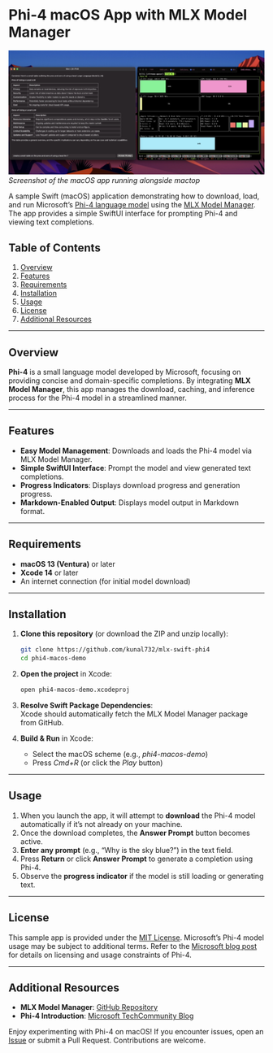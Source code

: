 # Phi-4 macOS App with MLX Model Manager

![Phi-4 Demo Screenshot](./phi4-swift-screenshot.png)  
*Screenshot of the macOS app running alongside mactop*

A sample Swift (macOS) application demonstrating how to download, load, and run Microsoft’s [Phi-4 language model](https://techcommunity.microsoft.com/blog/aiplatformblog/introducing-phi-4-microsoft%E2%80%99s-newest-small-language-model-specializing-in-comple/4357090) using the [MLX Model Manager](https://github.com/kunal732/MLX-Model-Manager). The app provides a simple SwiftUI interface for prompting Phi-4 and viewing text completions.

## Table of Contents

1. [Overview](#overview)
2. [Features](#features)
3. [Requirements](#requirements)
4. [Installation](#installation)
5. [Usage](#usage)
6. [License](#license)
7. [Additional Resources](#additional-resources)

---

## Overview

**Phi-4** is a small language model developed by Microsoft, focusing on providing concise and domain-specific completions. By integrating **MLX Model Manager**, this app manages the download, caching, and inference process for the Phi-4 model in a streamlined manner.

---

## Features

- **Easy Model Management**: Downloads and loads the Phi-4 model via MLX Model Manager.
- **Simple SwiftUI Interface**: Prompt the model and view generated text completions.
- **Progress Indicators**: Displays download progress and generation progress.
- **Markdown-Enabled Output**: Displays model output in Markdown format.

---

## Requirements

- **macOS 13 (Ventura)** or later
- **Xcode 14** or later
- An internet connection (for initial model download)

---

## Installation

1. **Clone this repository** (or download the ZIP and unzip locally):

    ```bash
    git clone https://github.com/kunal732/mlx-swift-phi4
    cd phi4-macos-demo
    ```

2. **Open the project** in Xcode:

    ```bash
    open phi4-macos-demo.xcodeproj
    ```

3. **Resolve Swift Package Dependencies**:  
   Xcode should automatically fetch the MLX Model Manager package from GitHub.

4. **Build & Run** in Xcode:
    - Select the macOS scheme (e.g., *phi4-macos-demo*)
    - Press *Cmd+R* (or click the *Play* button)

---

## Usage

1. When you launch the app, it will attempt to **download** the Phi-4 model automatically if it’s not already on your machine.
2. Once the download completes, the **Answer Prompt** button becomes active.
3. **Enter any prompt** (e.g., “Why is the sky blue?”) in the text field.
4. Press **Return** or click **Answer Prompt** to generate a completion using Phi-4.
5. Observe the **progress indicator** if the model is still loading or generating text.

---

## License

This sample app is provided under the [MIT License](LICENSE). Microsoft’s Phi-4 model usage may be subject to additional terms. Refer to the [Microsoft blog post](https://techcommunity.microsoft.com/blog/aiplatformblog/introducing-phi-4-microsoft%E2%80%99s-newest-small-language-model-specializing-in-comple/4357090) for details on licensing and usage constraints of Phi-4.

---

## Additional Resources

- **MLX Model Manager**: [GitHub Repository](https://github.com/kunal732/MLX-Model-Manager)
- **Phi-4 Introduction**: [Microsoft TechCommunity Blog](https://techcommunity.microsoft.com/blog/aiplatformblog/introducing-phi-4-microsoft%E2%80%99s-newest-small-language-model-specializing-in-comple/4357090)

Enjoy experimenting with Phi-4 on macOS! If you encounter issues, open an [Issue](https://github.com/YourUsername/phi4-macos-demo/issues) or submit a Pull Request. Contributions are welcome.


